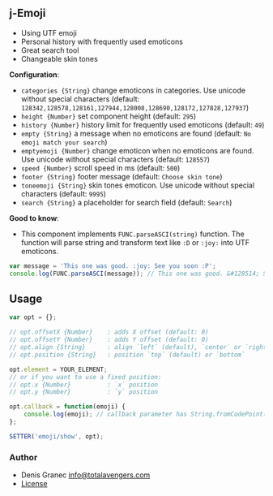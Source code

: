 ## j-Emoji

- Using UTF emoji
- Personal history with frequently used emoticons
- Great search tool
- Changeable skin tones

__Configuration__:

- `categories {String}` change emoticons in categories. Use unicode without special characters (default: `128342,128578,128161,127944,128008,128690,128172,127828,127937`)
- `height {Number}` set component height (default: `295`)
- `history {Number}` history limit for frequently used emoticons (default: `49`)
- `empty {String}` a message when no emoticons are found  (default: `No emoji match your search`)
- `emptyemoji {Number}` change emoticon when no emoticons are found. Use unicode without special characters (default: `128557`)
- `speed {Number}` scroll speed in ms (default: `500`)
- `footer {String}` footer message (default: `Choose skin tone`)
- `toneemoji {String}` skin tones emoticon. Use unicode without special characters (default: `9995`)
- `search {String}` a placeholder for search field (default: `Search`)

__Good to know__:

- This component implements `FUNC.parseASCI(string)` function. The function will parse string and transform text like `:D` or `:joy:` into UTF emoticons.

```javascript
var message = 'This one was good. :joy: See you soon :P';
console.log(FUNC.parseASCI(message)); // This one was good. &#128514; See you soon &#128539;
```

## Usage

```javascript
var opt = {};

// opt.offsetX {Number}    : adds X offset (default: 0)
// opt.offsetY {Number}    : adds Y offset (default: 0)
// opt.align {String}      : align `left` (default), `center` or `right`
// opt.position {String}   : position `top` (default) or `bottom`

opt.element = YOUR_ELEMENT;
// or if you want to use a fixed position:
// opt.x {Number}          : `x` position
// opt.y {Number}          : `y` position

opt.callback = function(emoji) {
	console.log(emoji); // callback parameter has String.fromCodePoint() value
};

SETTER('emoji/show', opt);
```

### Author

- Denis Granec <info@totalavengers.com>
- [License](https://www.totaljs.com/license/)